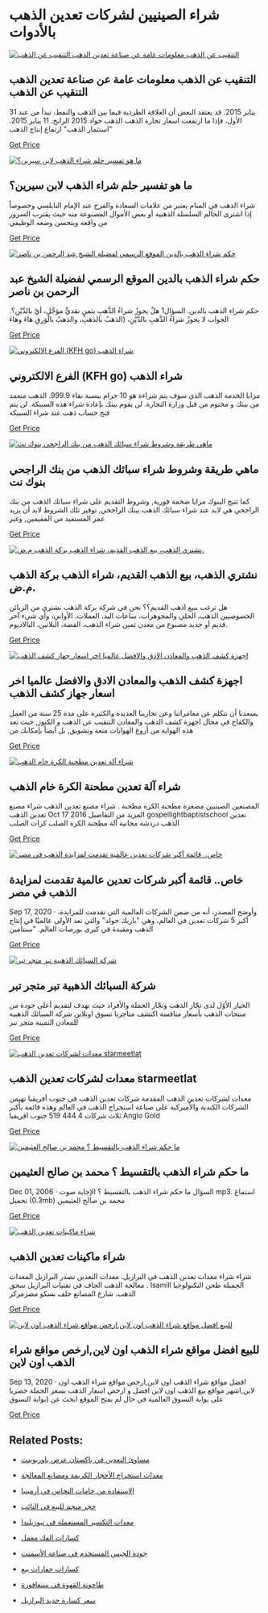 # شراء الصينيين لشركات تعدين الذهب بالأدوات
<a href="https://mnn.zoosnet.net/LR/Chatpre.aspx?id=MNN94995150&p=https://vbl.co.za/" target="_blank">![التنقيب عن الذهب معلومات عامة عن صناعة تعدين الذهب التنقيب عن الذهب ](https://raw.githubusercontent.com/gcmcrusher/imgs/main/707.jpg)</a>
## التنقيب عن الذهب معلومات عامة عن صناعة تعدين الذهب التنقيب عن الذهب 
31 يناير 2015. قد يعتقد البعض أن العلاقة الطردية فيما بين الذهب والنفط، تبدأ من عند الأول، فإذا ما ارتفعت اسعار تجارة الذهب الذهب جواد 2015 الرابح. 11 يناير 2015. "استثمار الذهب" ارتفاع إنتاج الذهب 
<a href="https://mnn.zoosnet.net/LR/Chatpre.aspx?id=MNN94995150&p=https://vbl.co.za/" target="_blank">Get Price</a>
<a href="https://mnn.zoosnet.net/LR/Chatpre.aspx?id=MNN94995150&p=https://vbl.co.za/" target="_blank">![ما هو تفسير حلم شراء الذهب لابن سيرين؟](https://raw.githubusercontent.com/gcmcrusher/imgs/main/747.jpg)</a>
## ما هو تفسير حلم شراء الذهب لابن سيرين؟
شراء الذهب في المنام يعتبر من علامات السعادة والفرح عند الإمام النابلسي وخصوصاً إذا اشترى الحالم السلسلة الذهبية أو بعض الأموال المصنوعة منه حيث يقترب السرور من واقعه ويتحسن وضعه الوظيفي 
<a href="https://mnn.zoosnet.net/LR/Chatpre.aspx?id=MNN94995150&p=https://vbl.co.za/" target="_blank">Get Price</a>
<a href="https://mnn.zoosnet.net/LR/Chatpre.aspx?id=MNN94995150&p=https://vbl.co.za/" target="_blank">![حكم شراء الذهب بالدين الموقع الرسمي لفضيلة الشيخ عبد الرحمن بن ناصر ](https://raw.githubusercontent.com/gcmcrusher/imgs/main/97.jpg)</a>
## حكم شراء الذهب بالدين الموقع الرسمي لفضيلة الشيخ عبد الرحمن بن ناصر 
حكم شراء الذهب بالدين. السؤال1 هلْ يجوزُ شراءُ الذَّهبِ بثمنٍ نقديٍّ مؤجَّلٍ، أيْ بالدَّيْنِ؟. الجواب لا يجوزُ شراءُ الذَّهبِ بالدَّيْنِ، (الذهبُ بالذهبِ، والذهبُ بالوَرِقِ هاءَ وهاءَ 
<a href="https://mnn.zoosnet.net/LR/Chatpre.aspx?id=MNN94995150&p=https://vbl.co.za/" target="_blank">Get Price</a>
<a href="https://mnn.zoosnet.net/LR/Chatpre.aspx?id=MNN94995150&p=https://vbl.co.za/" target="_blank">![الفرع الالكتروني (KFH go) شراء الذهب](https://raw.githubusercontent.com/gcmcrusher/imgs/main/499.jpg)</a>
## الفرع الالكتروني (KFH go) شراء الذهب
مزايا الخدمة الذهب الذي سوف يتم شراءة هو 10 جرام بنسبة نقاء 999.9. الذهب متعمد من بيتك و مختوم من قبل وزارة التجارة. لن يقوم بيتك بإعادة شراء هذه السبيكة. لن يتم فتح حساب ذهب عند شراء السبيكة 
<a href="https://mnn.zoosnet.net/LR/Chatpre.aspx?id=MNN94995150&p=https://vbl.co.za/" target="_blank">Get Price</a>
<a href="https://mnn.zoosnet.net/LR/Chatpre.aspx?id=MNN94995150&p=https://vbl.co.za/" target="_blank">![ماهي طريقة وشروط شراء سبائك الذهب من بنك الراجحي بنوك نت](https://raw.githubusercontent.com/gcmcrusher/imgs/main/704.jpg)</a>
## ماهي طريقة وشروط شراء سبائك الذهب من بنك الراجحي بنوك نت
كما تتيح البنوك مزايا ضخمة فورية, وشروط التقديم على شراء سبائك الذهب من بنك الراجحي هي لابد عند شراء سبائك الذهب ببنك الراجحي, توفير تلك الشروط لابد أن يزيد عمر المستفيد من المقيمين, وغير 
<a href="https://mnn.zoosnet.net/LR/Chatpre.aspx?id=MNN94995150&p=https://vbl.co.za/" target="_blank">Get Price</a>
<a href="https://mnn.zoosnet.net/LR/Chatpre.aspx?id=MNN94995150&p=https://vbl.co.za/" target="_blank">![نشتري الذهب، بيع الذهب القديم، شراء الذهب بركة الذهب م.ض.](https://raw.githubusercontent.com/gcmcrusher/imgs/main/406.jpg)</a>
## نشتري الذهب، بيع الذهب القديم، شراء الذهب بركة الذهب م.ض.
هل ترغب ببيع اذهب القديم؟؟ نحن في شركة بركة الذهب نشتري من الزبائن الخصوصيين الذهب، الحلي والمجوهرات، ساعات اليد، العملات، الأواني، وأي شيء آخر قديم أو جديد مصنوع من معدن ثمين شراء الذهب، الفضة، البلاتين، البالاديوم.
<a href="https://mnn.zoosnet.net/LR/Chatpre.aspx?id=MNN94995150&p=https://vbl.co.za/" target="_blank">Get Price</a>
<a href="https://mnn.zoosnet.net/LR/Chatpre.aspx?id=MNN94995150&p=https://vbl.co.za/" target="_blank">![اجهزة كشف الذهب والمعادن الادق والافضل عالميا اخر اسعار جهاز كشف الذهب ](https://raw.githubusercontent.com/gcmcrusher/imgs/main/258.jpg)</a>
## اجهزة كشف الذهب والمعادن الادق والافضل عالميا اخر اسعار جهاز كشف الذهب 
يسعدنا أن نتكلم عن مغامراتنا وعن تجاربنا العديدة والكثيرة على مدة 25 سنة من العمل والكفاح في مجال اجهزة كشف الذهب والمعادن التنقيب عن الذهب و الكنوز, حيث تعد هذه الهواية من أروع الهوايات متعة وتشويق, بل أيضاً بإمكانك من 
<a href="https://mnn.zoosnet.net/LR/Chatpre.aspx?id=MNN94995150&p=https://vbl.co.za/" target="_blank">Get Price</a>
<a href="https://mnn.zoosnet.net/LR/Chatpre.aspx?id=MNN94995150&p=https://vbl.co.za/" target="_blank">![شراء آلة تعدين مطحنة الكرة خام الذهب](https://raw.githubusercontent.com/gcmcrusher/imgs/main/38.jpg)</a>
## شراء آلة تعدين مطحنة الكرة خام الذهب
المصنعين الصينيين مصغرة مطحنة الكرة مطحنة . شراء مصنع تعدين الذهب ‫شراء مصنع تعدين الذهب‬‎ Oct 17 2016 المزيد من التفاصيل gospellightbaptistschool تعدين الذهب دردشة مجانية آلة مطحنة الكرة الصلب كرات الصلب 
<a href="https://mnn.zoosnet.net/LR/Chatpre.aspx?id=MNN94995150&p=https://vbl.co.za/" target="_blank">Get Price</a>
<a href="https://mnn.zoosnet.net/LR/Chatpre.aspx?id=MNN94995150&p=https://vbl.co.za/" target="_blank">![خاص.. قائمة أكبر شركات تعدين عالمية تقدمت لمزايدة الذهب في مصر](https://raw.githubusercontent.com/gcmcrusher/imgs/main/681.jpg)</a>
## خاص.. قائمة أكبر شركات تعدين عالمية تقدمت لمزايدة الذهب في مصر
Sep 17, 2020 · وأوضح المصدر، أنه من ضمن الشركات العالمية التي تقدمت للمزايدة، أكبر 5 شركات تعدين في العالم، وهي "باريك جولد" والتي تعد الأولى عالميًا في إنتاج الذهب ومقيدة في كبرى بورصات العالم. "سنتامين 
<a href="https://mnn.zoosnet.net/LR/Chatpre.aspx?id=MNN94995150&p=https://vbl.co.za/" target="_blank">Get Price</a>
<a href="https://mnn.zoosnet.net/LR/Chatpre.aspx?id=MNN94995150&p=https://vbl.co.za/" target="_blank">![شركة السبائك الذهبية تبر متجر تبر](https://raw.githubusercontent.com/gcmcrusher/imgs/main/458.jpg)</a>
## شركة السبائك الذهبية تبر متجر تبر
الخيار الأوّل لدى تجّار الذهب وتجّار الجملة والأفراد حيث نهدف لتقديم أعلى جودة من منتجات الذهب بأسعار منافسة اكتشف متاجرنا تسوق اونلاين شركة السبائك الذهبية للمعادن الثمينة متجر تبر 
<a href="https://mnn.zoosnet.net/LR/Chatpre.aspx?id=MNN94995150&p=https://vbl.co.za/" target="_blank">Get Price</a>
<a href="https://mnn.zoosnet.net/LR/Chatpre.aspx?id=MNN94995150&p=https://vbl.co.za/" target="_blank">![معدات لشركات تعدين الذهب starmeetlat](https://raw.githubusercontent.com/gcmcrusher/imgs/main/779.jpg)</a>
## معدات لشركات تعدين الذهب starmeetlat
معدات لشركات تعدين الذهب المقدمة شركات تعدين الذهب في جنوب أفريقيا تهيمن الشركات الكندية والأميركية على صناعة استخراج الذهب في العالم وهذه قائمة بأكبر ثلاث شركات 4 444 519 جنوب افريقيا Anglo Gold 
<a href="https://mnn.zoosnet.net/LR/Chatpre.aspx?id=MNN94995150&p=https://vbl.co.za/" target="_blank">Get Price</a>
<a href="https://mnn.zoosnet.net/LR/Chatpre.aspx?id=MNN94995150&p=https://vbl.co.za/" target="_blank">![ما حكم شراء الذهب بالتقسيط ؟ محمد بن صالح العثيمين](https://raw.githubusercontent.com/gcmcrusher/imgs/main/338.jpg)</a>
## ما حكم شراء الذهب بالتقسيط ؟ محمد بن صالح العثيمين
Dec 01, 2006 · السؤال ما حكم شراء الذهب بالتقسيط ؟ الإجابة صوت mp3. استماع تحميل (0.3mb) محمد بن صالح العثيمين 
<a href="https://mnn.zoosnet.net/LR/Chatpre.aspx?id=MNN94995150&p=https://vbl.co.za/" target="_blank">Get Price</a>
<a href="https://mnn.zoosnet.net/LR/Chatpre.aspx?id=MNN94995150&p=https://vbl.co.za/" target="_blank">![شراء ماكينات تعدين الذهب](https://raw.githubusercontent.com/gcmcrusher/imgs/main/449.jpg)</a>
## شراء ماكينات تعدين الذهب
شراء شراء معدات تعدين الذهب في البرازيل. معدات التعدين تصدر البرازيل المعدات معالجة الذهب الجاف في تقنيات البرازيل سحق . Isamill الجميلة طحن التكنولوجيا الذهب. شارع المصانع خلف بسكو مصرمركز 
<a href="https://mnn.zoosnet.net/LR/Chatpre.aspx?id=MNN94995150&p=https://vbl.co.za/" target="_blank">Get Price</a>
<a href="https://mnn.zoosnet.net/LR/Chatpre.aspx?id=MNN94995150&p=https://vbl.co.za/" target="_blank">![للبيع افضل مواقع شراء الذهب اون لاين,ارخص مواقع شراء الذهب اون لاين ](https://raw.githubusercontent.com/gcmcrusher/imgs/main/430.jpg)</a>
## للبيع افضل مواقع شراء الذهب اون لاين,ارخص مواقع شراء الذهب اون لاين 
Sep 13, 2020 · افضل مواقع شراء الذهب اون لاين,ارخص مواقع شراء الذهب اون لاين,اشهر مواقع بيع الذهب اون لاين افضل و ارخص اسعار الذهب بسعر الجملة حصريا على بوابة التسوق العالمية في حال لم يفتح الموقع ابحث عن (بوابة التسوق 
<a href="https://mnn.zoosnet.net/LR/Chatpre.aspx?id=MNN94995150&p=https://vbl.co.za/" target="_blank">Get Price</a>
## Related Posts:
* [مساوئ التعدين في باكستان عرض باوربوينت](%D9%85%D8%B3%D8%A7%D9%88%D8%A6%20%D8%A7%D9%84%D8%AA%D8%B9%D8%AF%D9%8A%D9%86%20%D9%81%D9%8A%20%D8%A8%D8%A7%D9%83%D8%B3%D8%AA%D8%A7%D9%86%20%D8%B9%D8%B1%D8%B6%20%D8%A8%D8%A7%D9%88%D8%B1%D8%A8%D9%88%D9%8A%D9%86%D8%AA.md)
* [معدات استخراج الأحجار الكريمة ومصانع المعالجة](%D9%85%D8%B9%D8%AF%D8%A7%D8%AA%20%D8%A7%D8%B3%D8%AA%D8%AE%D8%B1%D8%A7%D8%AC%20%D8%A7%D9%84%D8%A3%D8%AD%D8%AC%D8%A7%D8%B1%20%D8%A7%D9%84%D9%83%D8%B1%D9%8A%D9%85%D8%A9%20%D9%88%D9%85%D8%B5%D8%A7%D9%86%D8%B9%20%D8%A7%D9%84%D9%85%D8%B9%D8%A7%D9%84%D8%AC%D8%A9.md)
* [الاستفادة من خامات النحاس في أرمينيا](%D8%A7%D9%84%D8%A7%D8%B3%D8%AA%D9%81%D8%A7%D8%AF%D8%A9%20%D9%85%D9%86%20%D8%AE%D8%A7%D9%85%D8%A7%D8%AA%20%D8%A7%D9%84%D9%86%D8%AD%D8%A7%D8%B3%20%D9%81%D9%8A%20%D8%A3%D8%B1%D9%85%D9%8A%D9%86%D9%8A%D8%A7.md)
* [حجر منجم للبيع في النائب](%D8%AD%D8%AC%D8%B1%20%D9%85%D9%86%D8%AC%D9%85%20%D9%84%D9%84%D8%A8%D9%8A%D8%B9%20%D9%81%D9%8A%20%D8%A7%D9%84%D9%86%D8%A7%D8%A6%D8%A8.md)
* [معدات التكسير المستعملة في نيوزيلندا](%D9%85%D8%B9%D8%AF%D8%A7%D8%AA%20%D8%A7%D9%84%D8%AA%D9%83%D8%B3%D9%8A%D8%B1%20%D8%A7%D9%84%D9%85%D8%B3%D8%AA%D8%B9%D9%85%D9%84%D8%A9%20%D9%81%D9%8A%20%D9%86%D9%8A%D9%88%D8%B2%D9%8A%D9%84%D9%86%D8%AF%D8%A7.md)
* [كسارات الفك معمل](%D9%83%D8%B3%D8%A7%D8%B1%D8%A7%D8%AA%20%D8%A7%D9%84%D9%81%D9%83%20%D9%85%D8%B9%D9%85%D9%84.md)
* [جودة الجبس المستخدم في صناعة الأسمنت](%D8%AC%D9%88%D8%AF%D8%A9%20%D8%A7%D9%84%D8%AC%D8%A8%D8%B3%20%D8%A7%D9%84%D9%85%D8%B3%D8%AA%D8%AE%D8%AF%D9%85%20%D9%81%D9%8A%20%D8%B5%D9%86%D8%A7%D8%B9%D8%A9%20%D8%A7%D9%84%D8%A3%D8%B3%D9%85%D9%86%D8%AA.md)
* [كسارات حفارات بيع](%D9%83%D8%B3%D8%A7%D8%B1%D8%A7%D8%AA%20%D8%AD%D9%81%D8%A7%D8%B1%D8%A7%D8%AA%20%D8%A8%D9%8A%D8%B9.md)
* [طاحونة القهوة في سنغافورة](%D8%B7%D8%A7%D8%AD%D9%88%D9%86%D8%A9%20%D8%A7%D9%84%D9%82%D9%87%D9%88%D8%A9%20%D9%81%D9%8A%20%D8%B3%D9%86%D8%BA%D8%A7%D9%81%D9%88%D8%B1%D8%A9.md)
* [سعر كسارة حديد البرازيل](%D8%B3%D8%B9%D8%B1%20%D9%83%D8%B3%D8%A7%D8%B1%D8%A9%20%D8%AD%D8%AF%D9%8A%D8%AF%20%D8%A7%D9%84%D8%A8%D8%B1%D8%A7%D8%B2%D9%8A%D9%84.md)
